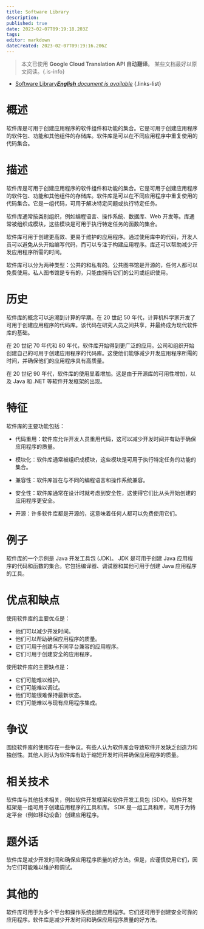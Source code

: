 ```yaml
---
title: Software Library
description: 
published: true
date: 2023-02-07T09:19:18.203Z
tags: 
editor: markdown
dateCreated: 2023-02-07T09:19:16.206Z
---
```


> 本文已使用 **Google Cloud Translation API 自动翻译**。
某些文档最好以原文阅读。{.is-info}



- [Software Library***English** document is available*](/en/Knowledge-base/Dictionary/software-library)
{.links-list}


# 概述
软件库是可用于创建应用程序的软件组件和功能的集合。它是可用于创建应用程序的软件包、功能和其他组件的存储库。软件库是可以在不同应用程序中重复使用的代码集合。

# 描述
软件库是可用于创建应用程序的软件组件和功能的集合。它是可用于创建应用程序的软件包、功能和其他组件的存储库。软件库是可以在不同应用程序中重复使用的代码集合。它是一组代码，可用于解决特定问题或执行特定任务。

软件库通常按类别组织，例如编程语言、操作系统、数据库、Web 开发等。库通常被组织成模块，这些模块是可用于执行特定任务的函数的集合。

软件库可用于创建更高效、更易于维护的应用程序。通过使用库中的代码，开发人员可以避免从头开始编写代码，而可以专注于构建应用程序。库还可以帮助减少开发应用程序所需的时间。

软件库可以分为两种类型：公共的和私有的。公共图书馆是开源的，任何人都可以免费使用。私人图书馆是专有的，只能由拥有它们的公司或组织使用。

# 历史
软件库的概念可以追溯到计算的早期。在 20 世纪 50 年代，计算机科学家开发了可用于创建应用程序的代码库。该代码在研究人员之间共享，并最终成为现代软件库的基础。

在 20 世纪 70 年代和 80 年代，软件库开始得到更广泛的应用。公司和组织开始创建自己的可用于创建应用程序的代码库。这使他们能够减少开发应用程序所需的时间，并确保他们的应用程序具有高质量。

在 20 世纪 90 年代，软件库的使用显着增加。这是由于开源库的可用性增加，以及 Java 和 .NET 等软件开发框架的出现。

# 特征
软件库的主要功能包括：

- 代码重用：软件库允许开发人员重用代码，这可以减少开发时间并有助于确保应用程序的质量。

- 模块化：软件库通常被组织成模块，这些模块是可用于执行特定任务的功能的集合。

- 兼容性：软件库旨在与不同的编程语言和操作系统兼容。

- 安全性：软件库通常在设计时就考虑到安全性，这使得它们比从头开始创建的应用程序更安全。

- 开源：许多软件库都是开源的，这意味着任何人都可以免费使用它们。

# 例子
软件库的一个示例是 Java 开发工具包 (JDK)。 JDK 是可用于创建 Java 应用程序的代码和函数的集合。它包括编译器、调试器和其他可用于创建 Java 应用程序的工具。

# 优点和缺点
使用软件库的主要优点是：

- 他们可以减少开发时间。
- 他们可以帮助确保应用程序的质量。
- 它们可用于创建与不同平台兼容的应用程序。
- 它们可用于创建安全的应用程序。

使用软件库的主要缺点是：

- 它们可能难以维护。
- 它们可能难以调试。
- 他们可能很难保持最新状态。
- 它们可能难以与现有应用程序集成。

# 争议
围绕软件库的使用存在一些争议。有些人认为软件库会导致软件开发缺乏创造力和独创性。其他人则认为软件库有助于缩短开发时间并确保应用程序的质量。

# 相关技术
软件库与其他技术相关，例如软件开发框架和软件开发工具包 (SDK)。软件开发框架是一组可用于创建应用程序的工具和库。 SDK 是一组工具和库，可用于为特定平台（例如移动设备）创建应用程序。

# 题外话
软件库是减少开发时间和确保应用程序质量的好方法。但是，应谨慎使用它们，因为它们可能难以维护和调试。

# 其他的
软件库可用于为多个平台和操作系统创建应用程序。它们还可用于创建安全可靠的应用程序。软件库是减少开发时间和确保应用程序质量的好方法。